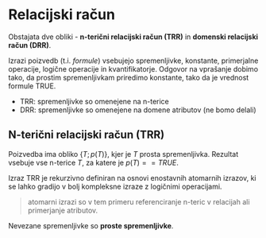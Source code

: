 # Relacijski račun

Obstajata dve obliki - **n-terični relacijski račun (TRR)** in **domenski
relacijski račun (DRR)**.

Izrazi poizvedb (t.i. *formule*) vsebujejo spremenljivke, konstante, 
primerjalne operacije, logične operacije in kvantifikatorje. 
Odgovor na vprašanje dobimo tako, da prostim spremenljivkam priredimo konstante, tako da je vrednost 
formule TRUE.

- TRR: spremenljivke so omenejene na n-terice
- DRR: spremenljivke so omenejene na domene atributov (ne bomo delali)

## N-terični relacijski račun (TRR)

Poizvedba ima obliko $\{T; p(T)\}$, kjer je $T$ prosta spremenljivka.
Rezultat vsebuje vse n-terice $T$, za katere je $p(T)==TRUE$.

Izraz TRR je rekurzivno definiran na osnovi enostavnih atomarnih
izrazov, ki se lahko gradijo v bolj kompleksne izraze z logičnimi
operacijami.

> atomarni izrazi so v tem primeru referenciranje n-teric v relacijah
> ali primerjanje atributov.

Nevezane spremenljivke so **proste spremenljivke**.
